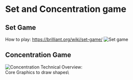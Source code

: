 # Set and Concentration game

## Set Game
How to play: https://brilliant.org/wiki/set-game/
![Set game](https://j.gifs.com/5QmMzA.gif) 
## Concentration Game
![Concentration](https://j.gifs.com/OMWG0Q.gif)
Technical Overview:\
Core Graphics to draw shapes\

